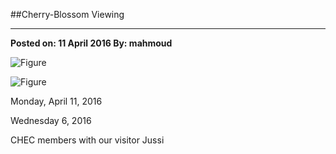 ﻿##Cherry-Blossom Viewing---**Posted on: 11 April 2016 By: mahmoud**![Figure](https://farm2.staticflickr.com/1538/25667761623_cc688d243e_c.jpg)![Figure](https://farm2.staticflickr.com/1481/26244534356_7cd86e41d2_c.jpg)Monday, April 11, 2016Wednesday 6, 2016CHEC members with our visitor Jussi